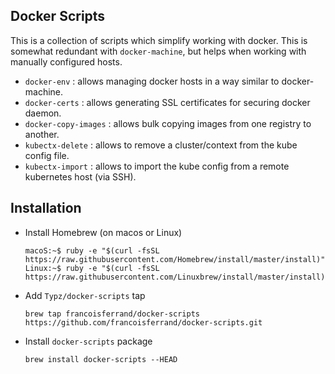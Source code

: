 Docker Scripts
--------------

This is a collection of scripts which simplify working with docker.
This is somewhat redundant with `docker-machine`, but helps when working with manually
configured hosts.

* `docker-env` : allows managing docker hosts in a way similar to docker-machine.
* `docker-certs` : allows generating SSL certificates for securing docker daemon.
* `docker-copy-images` : allows bulk copying images from one registry to another.
* `kubectx-delete` : allows to remove a cluster/context from the kube config file.
* `kubectx-import` : allows to import the kube config from a remote kubernetes host (via SSH).

## Installation

* Install Homebrew (on macos or Linux)

	```
	macoS:~$ ruby -e "$(curl -fsSL https://raw.githubusercontent.com/Homebrew/install/master/install)"
	Linux:~$ ruby -e "$(curl -fsSL https://raw.githubusercontent.com/Linuxbrew/install/master/install)"
	```

* Add `Typz/docker-scripts` tap

	```
	brew tap francoisferrand/docker-scripts https://github.com/francoisferrand/docker-scripts.git
	```

* Install `docker-scripts` package

	```
	brew install docker-scripts --HEAD
	```
